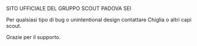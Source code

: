 SITO UFFICIALE DEL GRUPPO SCOUT PADOVA SEI

Per qualsiasi tipo di bug o unintentional design contattare Chiglia o altri capi scout.

Grazie per il supporto.